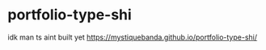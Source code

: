 # portfolio-type-shi
idk man ts aint built yet 
https://mystiquebanda.github.io/portfolio-type-shi/
